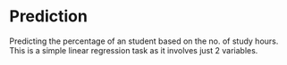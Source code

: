 # Prediction
Predicting the percentage of an student based on the no. of study hours.
This is a simple linear regression task as it involves just 2 variables.
